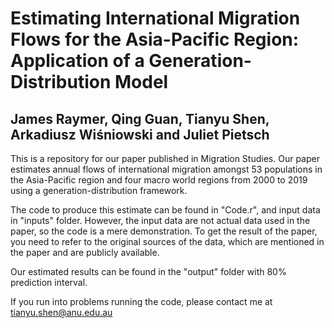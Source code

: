 # Estimating International Migration Flows for the Asia-Pacific Region: Application of a Generation-Distribution Model
## James Raymer,  Qing Guan,  Tianyu Shen,  Arkadiusz Wiśniowski  and Juliet Pietsch 

This is a repository for our paper published in Migration Studies. Our paper estimates annual flows of international migration amongst 53 populations in the Asia-Pacific region and four macro world regions from 2000 to 2019 using a generation-distribution framework. 

The code to produce this estimate can be found in "Code.r", and input data in "inputs" folder. However, the input data are not actual data used in the paper, so the code is a mere demonstration. To get the result of the paper, you need to refer to the original sources of the data, which are mentioned in the paper and are publicly available.

Our estimated results can be found in the "output" folder with 80% prediction interval. 

If you run into problems running the code, please contact me at tianyu.shen@anu.edu.au
